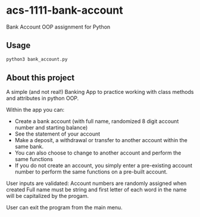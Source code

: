 # acs-1111-bank-account
Bank Account OOP assignment for Python

## Usage
```bash
python3 bank_account.py
```

## About this project
A simple (and not real!) Banking App to practice working with class methods and attributes in python OOP.

Within the app you can:
- Create a bank account (with full name, randomized 8 digit account number and starting balance)
- See the statement of your account
- Make a deposit, a withdrawal or transfer to another account within the same bank.
- You can also choose to change to another account and perform the same functions
- If you do not create an account, you simply enter a pre-existing account number to perform the same functions on a pre-built account.

User inputs are validated:
Account numbers are randomly assigned when created
Full name must be string and first letter of each word in the name will be capitalized by the progam.

User can exit the program from the main menu.
